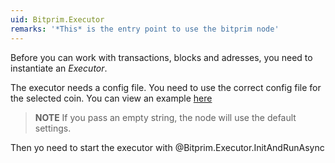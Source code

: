 ```yaml
---
uid: Bitprim.Executor
remarks: '*This* is the entry point to use the bitprim node'
---
```


Before you can work with transactions, blocks and adresses, you need to instantiate an *Executor*.

The executor needs a config file. You need to use the correct config file for the selected coin.
You can view an example [here](https://github.com/bitprim/bitprim-config)

>**NOTE**
> If you pass an empty string, the node will use the default settings.
>

Then yo need to start the executor with @Bitprim.Executor.InitAndRunAsync

